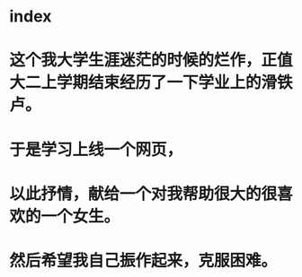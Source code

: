 # index
# 这个我大学生涯迷茫的时候的烂作，正值大二上学期结束经历了一下学业上的滑铁卢。
# 于是学习上线一个网页，
# 以此抒情，献给一个对我帮助很大的很喜欢的一个女生。
# 然后希望我自己振作起来，克服困难。
